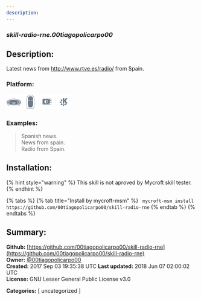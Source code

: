 ```yaml
---
description: 
---
```


### _skill-radio-rne.00tiagopolicarpo00_  
## Description:  
Latest news from http://www.rtve.es/radio/ from Spain.  
  
  
### Platform:  
 ![Mark I](../.gitbook/assets/mark-1-icon.png)  ![Mark II](../.gitbook/assets/mark-2-icon.png)  ![Picroft](../.gitbook/assets/picroft-icon.png)  ![plasmoid](../.gitbook/assets/kde.png)   
### Examples:  
> Spanish news.  
> News from spain.  
> Radio from Spain.  
  
## Installation:  
{% hint style="warning" %}
This skill is not aproved by Mycroft skill tester.
{% endhint %}
    
{% tabs %}
{% tab title="Install by mycroft-msm" %}
``` mycroft-msm install https://github.com/00tiagopolicarpo00/skill-radio-rne```
{% endtab %}
  {% endtabs %}
    
## Summary:  
**Github:** [https://github.com/00tiagopolicarpo00/skill-radio-rne](https://github.com/00tiagopolicarpo00/skill-radio-rne)  
**Owner:** [@00tiagopolicarpo00](https://github.com/00tiagopolicarpo00)  
**Created:** 2017 Sep 03 19:35:38 UTC  **Last updated:** 2018 Jun 07 02:00:02 UTC  
**License:** GNU Lesser General Public License v3.0  
  
**Categories:** [ uncategorized ]   
